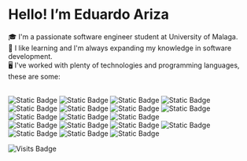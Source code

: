 <h1>Hello! I’m Eduardo Ariza</h1>
🎓 I'm a passionate software engineer student at University of Malaga. <br>
🔭 I like learning and I'm always expanding my knowledge in software development. <br>
🖥️ I've worked with plenty of technologies and programming languages, these are some: <br> <br>

![Static Badge](https://img.shields.io/badge/Python-yellow?logo=python)
![Static Badge](https://img.shields.io/badge/C-gray?logo=c)
![Static Badge](https://img.shields.io/badge/C++-blue?logo=cplusplus)
![Static Badge](https://img.shields.io/badge/Java-orange.svg?logo=coffeescript)
![Static Badge](https://img.shields.io/badge/HTML-black?logo=html5)
![Static Badge](https://img.shields.io/badge/Css-gray?logo=css3)
![Static Badge](https://img.shields.io/badge/Arm-yellow?logo=arm)
![Static Badge](https://img.shields.io/badge/R-blue?logo=r)
![Static Badge](https://img.shields.io/badge/Eclipse-black?logo=eclipseide)
![Static Badge](https://img.shields.io/badge/InteliJ-red?logo=intellijidea)
![Static Badge](https://img.shields.io/badge/Git-white?logo=git) <br>
![Static Badge](https://img.shields.io/badge/Haskell-purple?logo=haskell) 
![Static Badge](https://img.shields.io/badge/OpenCV-pink?logo=opencv)
![Static Badge](https://img.shields.io/badge/Anaconda-green?logo=anaconda)
![Static Badge](https://img.shields.io/badge/Jupyter-gray?logo=jupyter)
![Static Badge](https://img.shields.io/badge/SQLite-gray?logo=sqlite)
![Static Badge](https://img.shields.io/badge/Oracle_SQL_Developer-red?logo=oracle)
![Static Badge](https://img.shields.io/badge/Wireshark-lightblue?logo=wireshark)

![Visits Badge](https://badges.pufler.dev/visits/EAriza04/badge-it)
